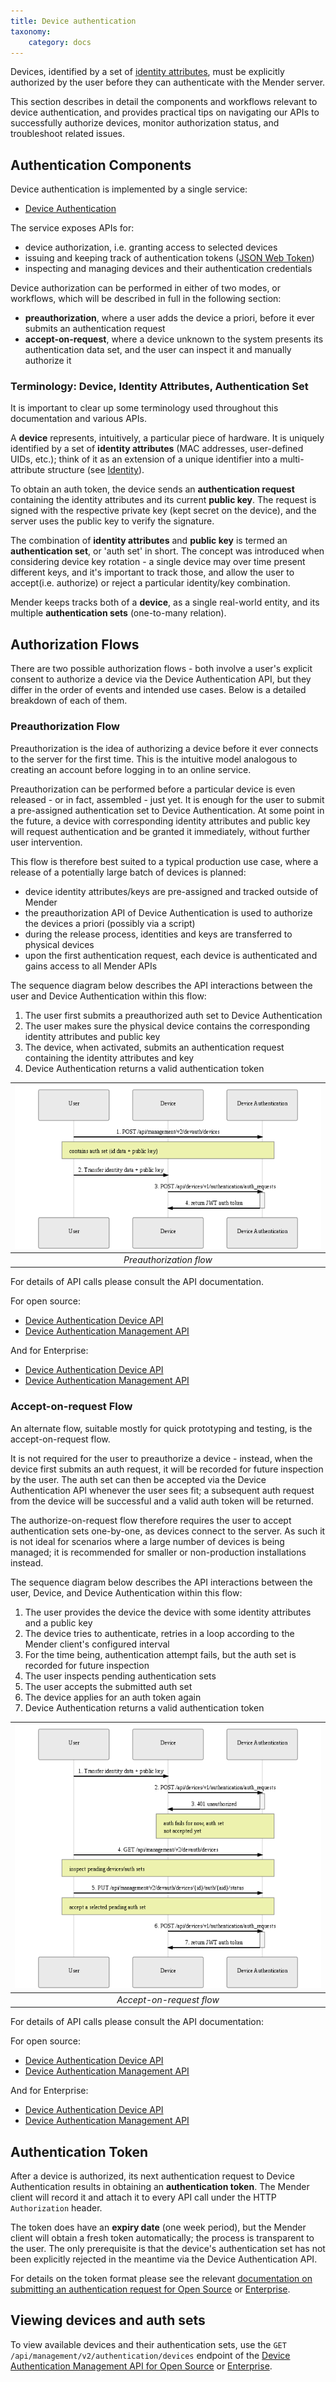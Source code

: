 ```yaml
---
title: Device authentication
taxonomy:
    category: docs
---
```


Devices, identified by a set of [identity attributes](../../client-configuration/identity), must be explicitly authorized
by the user before they can authenticate with the Mender server.

This section describes in detail the components and workflows relevant to device authentication,
and provides practical tips on navigating our APIs to successfully authorize devices, monitor authorization status,
and troubleshoot related issues.

## Authentication Components
Device authentication is implemented by a single service:
* [Device Authentication](https://github.com/mendersoftware/deviceauth?target=_blank)

The service exposes APIs for:
* device authorization, i.e. granting access to selected devices
* issuing and keeping track of authentication tokens ([JSON Web Token](https://jwt.io?target=_blank))
* inspecting and managing devices and their authentication credentials

Device authorization can be performed in either of two modes, or workflows, which will be described in full in the following section:
* **preauthorization**, where a user adds the device a priori, before it ever submits an authentication request
* **accept-on-request**, where a device unknown to the system presents its authentication data set, and the user
can inspect it and manually authorize it

### Terminology: Device, Identity Attributes, Authentication Set
It is important to clear up some terminology used throughout this documentation and various APIs.

A **device** represents, intuitively, a particular piece of hardware. It is uniquely identified by a
set of **identity attributes** (MAC addresses, user-defined UIDs, etc.); think of it as an extension of a unique identifier into a multi-attribute structure (see [Identity](../../client-configuration/identity)).

To obtain an auth token, the device sends an **authentication request** containing the identity attributes and its current
**public key**. The request is signed with the respective private key (kept secret on the device), and the server uses
the public key to verify the signature.

The combination of **identity attributes** and **public key** is termed an **authentication set**, or 'auth set' in short. The concept
was introduced when considering device key rotation - a single device may over time present different keys, and it's
important to track those, and allow the user to accept(i.e. authorize) or reject a particular identity/key combination.

Mender keeps tracks both of a **device**, as a single real-world entity, and its multiple  **authentication sets** (one-to-many relation).

## Authorization Flows
There are two possible authorization flows - both involve a user's explicit consent to authorize a device via
the Device Authentication API, but they differ in the order of events and intended use cases. Below is a detailed breakdown
of each of them.

### Preauthorization Flow
Preauthorization is the idea of authorizing a device before it ever connects to the server for the first time. This is the intuitive
model analogous to creating an account before logging in to an online service.

Preauthorization can be performed before a particular device is even released - or in fact, assembled - just yet. It is enough for
the user to submit a pre-assigned authentication set to Device Authentication. At
some point in the future, a device with corresponding identity attributes and public key will request authentication and be granted it
immediately, without further user intervention.

This flow is therefore best suited to a typical production use case, where a release of a potentially large batch of devices is planned:
* device identity attributes/keys are pre-assigned and tracked outside of Mender
* the preauthorization API of Device Authentication is used to authorize the devices a priori (possibly via a script)
* during the release process, identities and keys are transferred to physical devices
* upon the first authentication request, each device is authenticated and gains access to all Mender APIs

The sequence diagram below describes the API interactions between the user and Device Authentication within this flow:
1. The user first submits a preauthorized auth set to Device Authentication
2. The user makes sure the physical device contains the corresponding identity attributes and public key
3. The device, when activated, submits an authentication request containing the identity attributes and key
4. Device Authentication returns a valid authentication token

| ![Preauthorization flow](preauth.png) |
|:--:|
|*Preauthorization flow*|

For details of API calls please consult the API documentation.

For open source:
* [Device Authentication Device API](../../apis/open-source/device-apis/device-authentication)
* [Device Authentication Management API](../../apis/open-source/management-apis/device-authentication)

And for Enterprise:
* [Device Authentication Device API](../../apis/enterprise/device-apis/device-authentication)
* [Device Authentication Management API](../../apis/enterprise/management-apis/device-authentication)

### Accept-on-request Flow
An alternate flow, suitable mostly for quick prototyping and testing, is the accept-on-request flow.

It is not required for the user to preauthorize a device - instead, when the device first submits an auth request, it will
be recorded for future inspection by the user. The auth set can then be accepted via the Device Authentication API whenever the
user sees fit; a subsequent auth request from the device will be successful and a valid auth token will be returned.

The authorize-on-request flow therefore requires the user to accept authentication sets one-by-one, as devices connect to the server.
As such it is not ideal for scenarios where a large number of devices is being managed; it is recommended for smaller or non-production
installations instead.

The sequence diagram below describes the API interactions between the user, Device, and Device Authentication within this flow:
1. The user provides the device the device with some identity attributes and a public key
2. The device tries to authenticate, retries in a loop according to the Mender client's configured interval
3. For the time being, authentication attempt fails, but the auth set is recorded for future inspection
4. The user inspects pending authentication sets
5. The user accepts the submitted auth set
6. The device applies for an auth token again
7. Device Authentication returns a valid authentication token

| ![Accept-on-request flow](accept-on-req.png) |
|:--:|
|*Accept-on-request flow*|

For details of API calls please consult the API documentation:

For open source:
* [Device Authentication Device API](../../apis/open-source/device-apis/device-authentication)
* [Device Authentication Management API](../../apis/open-source/management-apis/device-authentication)

And for Enterprise:
* [Device Authentication Device API](../../apis/enterprise/device-apis/device-authentication)
* [Device Authentication Management API](../../apis/enterprise/management-apis/device-authentication)


## Authentication Token
After a device is authorized, its next authentication request to Device Authentication results
in obtaining an **authentication token**. The Mender client will record it and attach it to every API call under
the HTTP `Authorization` header.

The token does have an **expiry date** (one week period), but the Mender client will obtain a fresh token automatically;
the process is transparent to the user. The only prerequisite is that the device's authentication set has not been
explicitly rejected in the meantime via the Device Authentication API.

For details on the token format please see the relevant [documentation on submitting an authentication request for Open Source](../../apis/open-source/device-apis/device-authentication) or [Enterprise](../../apis/enterprise/device-apis/device-authentication).

## Viewing devices and auth sets
To view available devices and their authentication sets, use the `GET /api/management/v2/authentication/devices` endpoint of the [Device Authentication Management API for Open Source](../../apis/open-source/management-apis/device-authentication) or [Enterprise](../../apis/enterprise/management-apis/device-authentication).
